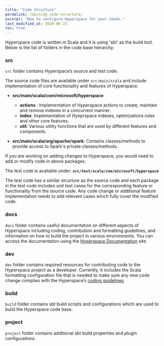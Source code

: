 ```yaml
---
title: "Code Structure"
permalink: /docs/dg-code-structure/
excerpt: "How to configure Hyperspace for your needs."
last_modified_at: 2020-06-23
toc: true
---
```


Hyperspace code is written in Scala and it is using 'sbt' as the build tool. Below is the list of folders in the code base hierarchy:

### src
`src` folder contains Hyperspace’s source and test code.

The source code files are available under `src/main/scala` and include implementation of core functionality and features of Hyperspace.

- **src/main/scala/com/microsoft/hyperspace**
  - **actions** : Implementation of Hyperspace actions to create, maintain and remove indexes in a concurrent manner.
  - **index**: Implementation of Hyeprspace indexes, optimizations rules and other core features. 
  - **util**: Various utility functions that are used by different features and components.
  
- **src/main/scala/org/apache/spark**: Contains classes/methods to provide access to Spark's private classes/methods. 

If you are working on adding changes to Hyperspace, you would need to add or modify code in above packages.

The test code is available under:
**`src/test/scala/com/microsoft/hyperspace`**

The test code has a similar structure as the source code and each package in the test code includes unit test cases for the corresponding feature or functionality from the source code. Any code change or additional feature implementation needs to add relevant cases which fully cover the modified code.

### docs
`docs` folder contains useful documentation on different aspects of Hyperspace including coding, contribution and formatting guidelines, and information on how to build the project in various environments. You can access the documentation using the [Hyperspace Documentation](https://microsoft.github.io/hyperspace/docs/ug-quick-start-guide/) site. 

### dev
`dev` folder contains required resources for contributing code to the Hyperspace project as a developer. Currently, it includes the Scala formatting configuration file that is needed to make sure any new code change complies with the Hyperspace’s [coding guidelines](https://github.com/microsoft/hyperspace/blob/master/CONTRIBUTING.md).

### build
`build` folder contains sbt build scripts and configurations which are used to build the Hyperspace code base.

### project
`project` folder contains additional sbt build properties and plugin configurations.
